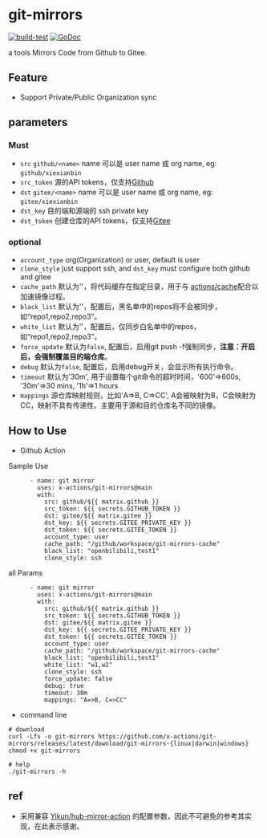 # git-mirrors

[![build-test](https://github.com/x-actions/git-mirrors/actions/workflows/workflow.yaml/badge.svg)](https://github.com/x-actions/git-mirrors/actions/workflows/workflow.yaml)
[![GoDoc](https://godoc.org/github.com/x-actions/git-mirrors?status.svg)](https://pkg.go.dev/github.com/x-actions/git-mirrors)

a tools Mirrors Code from Github to Gitee.

## Feature

- Support Private/Public Organization sync

## parameters

### Must

- `src` `github/<name>` name 可以是 user name 或 org name, eg: `github/xiexianbin`
- `src_token` 源的API tokens，仅支持[Github](https://gitee.com/profile/personal_access_tokens)
- `dst` `gitee/<name>` name 可以是 user name 或 org name, eg: `gitee/xiexianbin`
- `dst_key` 目的端和源端的 ssh private key
- `dst_token` 创建仓库的API tokens，仅支持[Gitee](https://gitee.com/profile/personal_access_tokens)

### optional

- `account_type` org(Organization) or user, default is user
- `clone_style` just support ssh, and `dst_key` must configure both github and gitee
- `cache_path` 默认为''，将代码缓存在指定目录，用于与 [actions/cache](https://github.com/actions/cache)配合以加速镜像过程。
- `black_list` 默认为''，配置后，黑名单中的repos将不会被同步，如“repo1,repo2,repo3”。
- `white_list` 默认为''，配置后，仅同步白名单中的repos，如“repo1,repo2,repo3”。
- `force_update` 默认为`false`, 配置后，启用git push -f强制同步，**注意：开启后，会强制覆盖目的端仓库**。
- `debug` 默认为`false`, 配置后，启用debug开关，会显示所有执行命令。
- `timeout` 默认为'30m', 用于设置每个git命令的超时时间，'600'=>600s, '30m'=>30 mins, '1h'=>1 hours
- `mappings` 源仓库映射规则，比如'A=>B, C=>CC', A会被映射为B，C会映射为CC，映射不具有传递性。主要用于源和目的仓库名不同的镜像。

## How to Use

- Github Action

Sample Use

```
      - name: git mirror
        uses: x-actions/git-mirrors@main
        with:
          src: github/${{ matrix.github }}
          src_token: ${{ secrets.GITHUB_TOKEN }}
          dst: gitee/${{ matrix.gitee }}
          dst_key: ${{ secrets.GITEE_PRIVATE_KEY }}
          dst_token: ${{ secrets.GITEE_TOKEN }}
          account_type: user
          cache_path: "/github/workspace/git-mirrors-cache"
          black_list: "openbilibili,test1"
          clone_style: ssh
```

all Params

```
      - name: git mirror
        uses: x-actions/git-mirrors@main
        with:
          src: github/${{ matrix.github }}
          src_token: ${{ secrets.GITHUB_TOKEN }}
          dst: gitee/${{ matrix.gitee }}
          dst_key: ${{ secrets.GITEE_PRIVATE_KEY }}
          dst_token: ${{ secrets.GITEE_TOKEN }}
          account_type: user
          cache_path: "/github/workspace/git-mirrors-cache"
          black_list: "openbilibili,test1"
          white_list: "w1,w2"
          clone_style: ssh
          force_update: false
          debug: true
          timeout: 30m
          mappings: "A=>B, C=>CC"
```

- command line

```
# download
curl -Lfs -o git-mirrors https://github.com/x-actions/git-mirrors/releases/latest/download/git-mirrors-{linux|darwin|windows}
chmod +x git-mirrors

# help
./git-mirrors -h
```

## ref

- 采用兼容 [Yikun/hub-mirror-action](https://github.com/Yikun/hub-mirror-action) 的配置参数，因此不可避免的参考其实现，在此表示感谢。
